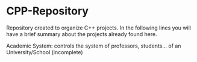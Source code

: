 # CPP-Repository

Repository created to organize C++ projects. In the following lines you will have a brief summary about the projects already found here.

Academic System: controls the system of professors, students... of an University/School (incomplete)
